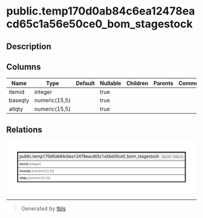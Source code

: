 # public.temp170d0ab84c6ea12478eacd65c1a56e50ce0_bom_stagestock

## Description

## Columns

| Name | Type | Default | Nullable | Children | Parents | Comment |
| ---- | ---- | ------- | -------- | -------- | ------- | ------- |
| itemid | integer |  | true |  |  |  |
| baseqty | numeric(15,5) |  | true |  |  |  |
| altqty | numeric(15,5) |  | true |  |  |  |

## Relations

![er](public.temp170d0ab84c6ea12478eacd65c1a56e50ce0_bom_stagestock.svg)

---

> Generated by [tbls](https://github.com/k1LoW/tbls)
